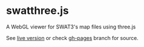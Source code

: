 swatthree.js
============

A WebGL viewer for SWAT3's map files using three.js

See [live version](http://jotinha.github.com/swatthree.js) or check [gh-pages](https://github.com/jotinha/swatthree.js/tree/gh-pages) branch for source.
